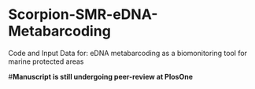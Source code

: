 # Scorpion-SMR-eDNA-Metabarcoding
Code and Input Data for: eDNA metabarcoding as a biomonitoring tool for marine protected areas

#**Manuscript is still undergoing peer-review at PlosOne**
